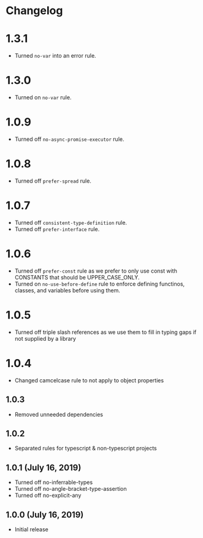 # Changelog

# 1.3.1
- Turned `no-var` into an error rule.

# 1.3.0
- Turned on `no-var` rule.

# 1.0.9
- Turned off `no-async-promise-executor` rule.

# 1.0.8
- Turned off `prefer-spread` rule.

# 1.0.7
- Turned off `consistent-type-definition` rule.
- Turned off `prefer-interface` rule.

# 1.0.6
- Turned off `prefer-const` rule as we prefer to only use const with CONSTANTS that should be UPPER_CASE_ONLY.
- Turned on `no-use-before-define` rule to enforce defining functinos, classes, and variables before using them.

# 1.0.5
- Turned off triple slash references as we use them to fill in typing gaps if not supplied by a library

# 1.0.4
- Changed camcelcase rule to not apply to object properties

## 1.0.3
- Removed unneeded dependencies

## 1.0.2
- Separated rules for typescript & non-typescript projects

## 1.0.1 (July 16, 2019)
- Turned off no-inferrable-types
- Turned off no-angle-bracket-type-assertion
- Turned off no-explicit-any

## 1.0.0 (July 16, 2019)
- Initial release
